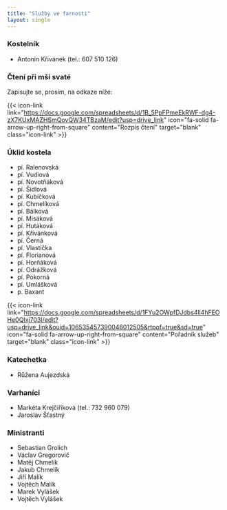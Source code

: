 ```yaml
---
title: "Služby ve farnosti"
layout: single
---
```

### Kostelník
- Antonín Křivánek (tel.: 607 510 126)
### Čtení při mši svaté
Zapisujte se, prosím, na odkaze níže:

{{< icon-link link="https://docs.google.com/spreadsheets/d/1B_5PpFPmeEkRWF-dg4-zX7KUxMAZHSmQovQW34TBzaM/edit?usp=drive_link" icon="fa-solid fa-arrow-up-right-from-square" content="Rozpis čtení" target="blank" class="icon-link" >}}

### Úklid kostela
- pí. Ralenovská
- pí. Vudiová
- pí. Novotňáková
- pí. Šidlová
- pí. Kubíčková
- pí. Chmelíková
- pí. Bálková
- pí. Misáková
- pí. Hutáková
- pí. Křivánková
- pí. Černá
- pí. Vlastička
- pí. Florianová
- pí. Horňáková
- pí. Odrážková
- pí. Pokorná
- pí. Umlášková
- p. Baxant

{{< icon-link link="https://docs.google.com/spreadsheets/d/1FYu2OWpfDJdbs4ll4hFEOHe0QIxj703I/edit?usp=drive_link&ouid=106535457390046012505&rtpof=true&sd=true" icon="fa-solid fa-arrow-up-right-from-square" content="Pořadník služeb" target="blank" class="icon-link" >}}

### Katechetka
- Růžena Aujezdská
### Varhaníci
- Markéta Krejčiříková (tel.: 732 960 079)
- Jaroslav Šťastný
### Ministranti
- Sebastian Grolich
- Václav Gregorovič
- Matěj Chmelík
- Jakub Chmelík
- Jiří Malík
- Vojtěch Malík
- Marek Vylášek
- Vojtěch Vylášek